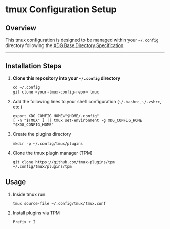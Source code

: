 # tmux Configuration Setup

## Overview

This tmux configuration is designed to be managed within your `~/.config` directory following the [XDG Base Directory Specification](https://specifications.freedesktop.org/basedir-spec/basedir-spec-latest.html).

---

## Installation Steps

1. **Clone this repository into your `~/.config` directory**

   ```
   cd ~/.config
   git clone <your-tmux-config-repo> tmux
   ```

2. Add the following lines to your shell configuration (`~/.bashrc`, `~/.zshrc`, etc.)
    ```
    export XDG_CONFIG_HOME="$HOME/.config"
    [ -n "$TMUX" ] || tmux set-environment -g XDG_CONFIG_HOME "$XDG_CONFIG_HOME"
    ```

3. Create the plugins directory
    ```
    mkdir -p ~/.config/tmux/plugins
    ```

4. Clone the tmux plugin manager (TPM)
    ```
    git clone https://github.com/tmux-plugins/tpm ~/.config/tmux/plugins/tpm
    ```

## Usage
1. Inside tmux run:
    ```
    tmux source-file ~/.config/tmux/tmux.conf
    ```

2. Install plugins via TPM
    ```
    Prefix + I
    ```

